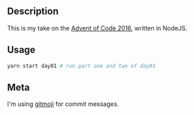 ## Description

This is my take on the [Advent of Code 2016](https://adventofcode.com/2016), written in NodeJS.

## Usage

```bash
yarn start day01 # run part one and two of day01

```

## Meta

I'm using [gitmoji](https://gitmoji.carloscuesta.me/) for commit messages.
